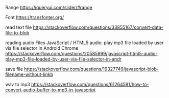 Range
https://jqueryui.com/slider/#range

Font
https://transfonter.org/

read text file 
https://stackoverflow.com/questions/33855167/convert-data-file-to-blob

reading audio Files 
JavaScript / HTML5 audio: play mp3 file loaded by user via file selector in Android Chrome
https://stackoverflow.com/questions/20585899/javascript-html5-audio-play-mp3-file-loaded-by-user-via-file-selector-in-andr

save file 
https://stackoverflow.com/questions/19327749/javascript-blob-filename-without-linkb

wav to mp3
https://stackoverflow.com/questions/61264581/how-to-convert-audio-buffer-to-mp3-in-javascript